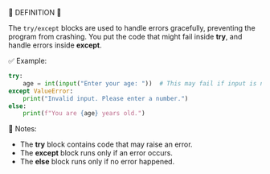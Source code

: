 🧠 DEFINITION 🧠

The `try/except` blocks are used to handle errors gracefully, preventing the program from crashing.
You put the code that might fail inside **try**, and handle errors inside **except**.

✅ Example:

```python
try:
    age = int(input("Enter your age: "))  # This may fail if input is not a number
except ValueError:
    print("Invalid input. Please enter a number.")
else:
    print(f"You are {age} years old.")
```

📌 Notes:

* The **try** block contains code that may raise an error.
* The **except** block runs only if an error occurs.
* The **else** block runs only if no error happened.
